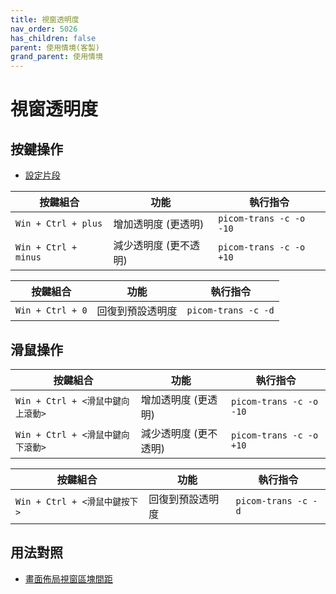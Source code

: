 ```yaml
---
title: 視窗透明度
nav_order: 5026
has_children: false
parent: 使用情境(客製)
grand_parent: 使用情境
---
```



# 視窗透明度


## 按鍵操作

* [設定片段](https://github.com/samwhelp/note-about-bspwm/blob/gh-pages/_demo/config/bspwm-config/main/config/bspwm/share/gen/sxhkd-gen-rc/Section/Keybind/Layout/Gaps.conf)

| 按鍵組合      | 功能                               | 執行指令                                  |
| ------------- | ---------------------------------- | ----------------------------------------- |
| `Win + Ctrl + plus`   | 增加透明度 (更透明)   | `picom-trans -c -o -10`            |
| `Win + Ctrl + minus` | 減少透明度 (更不透明) | `picom-trans -c -o +10`  |


| 按鍵組合      | 功能                               | 執行指令                                  |
| ------------- | ---------------------------------- | ----------------------------------------- |
| `Win + Ctrl + 0`     | 回復到預設透明度    | `picom-trans -c -d`     |


## 滑鼠操作

| 按鍵組合      | 功能                               | 執行指令                                  |
| ------------- | ---------------------------------- | ----------------------------------------- |
| `Win + Ctrl + <滑鼠中鍵向上滾動>`   | 增加透明度 (更透明)   | `picom-trans -c -o -10`            |
| `Win + Ctrl + <滑鼠中鍵向下滾動>` | 減少透明度 (更不透明) | `picom-trans -c -o +10`  |


| 按鍵組合      | 功能                               | 執行指令                                  |
| ------------- | ---------------------------------- | ----------------------------------------- |
| `Win + Ctrl + <滑鼠中鍵按下>`     | 回復到預設透明度    | `picom-trans -c -d`     |




## 用法對照

* [畫面佈局視窗區塊間距](https://samwhelp.github.io/note-about-bspwm/read/scenario/main/layout-gaps.html)
